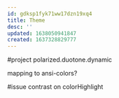 ```yaml
---
id: gdksp1fyk71ww17dzn19xq4
title: Theme
desc: ''
updated: 1638050941847
created: 1637328829777
---
```


#project polarized.duotone.dynamic

mapping to ansi-colors?

#issue contrast on colorHighlight
